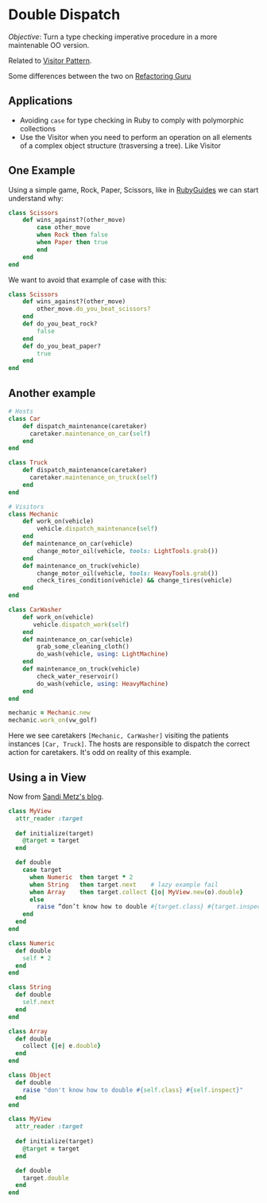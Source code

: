 # Double Dispatch

*Objective*: Turn a type checking imperative procedure in a more maintenable OO version.

Related to [Visitor Pattern](visitor.md).

Some differences between the two on [Refactoring Guru](https://refactoring.guru/design-patterns/visitor-double-dispatch)

## Applications

- Avoiding `case` for type checking in Ruby to comply with polymorphic collections
- Use the Visitor when you need to perform an operation on all elements of a complex object structure (trasversing a tree). Like Visitor

## One Example

Using a simple game, Rock, Paper, Scissors, like in [RubyGuides](https://www.rubyguides.com/2017/04/stop-using-case-statements-in-ruby/) we can start understand why:

```ruby
class Scissors
    def wins_against?(other_move)
        case other_move
        when Rock then false
        when Paper then true
        end
    end
end
```

We want to avoid that example of case with this:

```ruby
class Scissors
    def wins_against?(other_move)
        other_move.do_you_beat_scissors?
    end
    def do_you_beat_rock?
        false
    end
    def do_you_beat_paper?
        true
    end
end
```

## Another example 

```ruby
# Hosts
class Car
    def dispatch_maintenance(caretaker)
      caretaker.maintenance_on_car(self)
    end
end

class Truck
    def dispatch_maintenance(caretaker)
      caretaker.maintenance_on_truck(self)
    end
end

# Visitors
class Mechanic
    def work_on(vehicle)
        vehicle.dispatch_maintenance(self)
    end
    def maintenance_on_car(vehicle)
        change_motor_oil(vehicle, tools: LightTools.grab())
    end
    def maintenance_on_truck(vehicle)
        change_motor_oil(vehicle, tools: HeavyTools.grab())
        check_tires_condition(vehicle) && change_tires(vehicle)
    end
end

class CarWasher
    def work_on(vehicle)
       vehicle.dispatch_work(self)
    end
    def maintenance_on_car(vehicle)
        grab_some_cleaning_cloth()
        do_wash(vehicle, using: LightMachine)
    end
    def maintenance_on_truck(vehicle)
        check_water_reservoir()
        do_wash(vehicle, using: HeavyMachine)
    end
end

mechanic = Mechanic.new
mechanic.work_on(vw_golf)
```

Here we see caretakers `[Mechanic, CarWasher]` visiting the patients instances `[Car, Truck]`. The hosts are responsible to dispatch the correct action for caretakers. It's odd on reality of this example.


## Using a in View

Now from [Sandi Metz's blog](https://sandimetz.com/blog/2009/06/12/ruby-case-statements-and-kind-of).

```ruby
class MyView
  attr_reader :target
  
  def initialize(target)
    @target = target
  end

  def double
    case target
      when Numeric  then target * 2 
      when String   then target.next    # lazy example fail
      when Array    then target.collect {|o| MyView.new(o).double}
      else
        raise “don’t know how to double #{target.class} #{target.inspect}”
    end
  end
end
```

```ruby
class Numeric
  def double
    self * 2
  end
end

class String
  def double
    self.next 
  end
end

class Array
  def double
    collect {|e| e.double}
  end
end

class Object
  def double
    raise "don't know how to double #{self.class} #{self.inspect}"
  end
end

class MyView
  attr_reader :target
  
  def initialize(target)
    @target = target
  end

  def double
    target.double
  end
end
```
